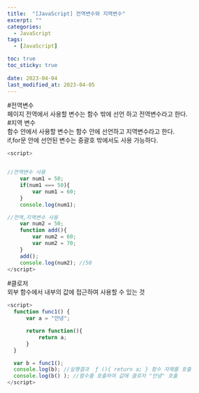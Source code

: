 ```yaml
---
title:  "[JavaScript] 전역변수와 지역변수"
excerpt: ""
categories:
  - JavaScript
tags:
  - [JavaScript]

toc: true
toc_sticky: true
 
date: 2023-04-04
last_modified_at: 2023-04-05
---
```


#전역변수  
페이지 전역에서 사용할 변수는 함수 밖에 선언 하고 전역변수라고 한다.  
#지역 변수  
함수 안에서 사용할 변수는 함수 안에 선언하고 지역변수라고 한다.  
if,for문 안에 선언된 변수는 중괄호 밖에서도 사용 가능하다.

```javascript
<script>


//전역변수 사용
    var num1 = 50;
    if(num1 === 50){
        var num1 = 60;
    }
    console.log(num1);

//전역,지역변수 사용
    var num2 = 50;
    function add(){
        var num2 = 60;
        var num2 = 70;
    }
    add();
    console.log(num2); //50
</script>
```
#클로저  
외부 함수에서 내부의 값에 접근하여 사용할 수 있는 것
```javascript
<script>
  function func1() {
      var a = "안녕";

      return function(){
          return a;
      }   
  }

  var b = func1();
  console.log(b); //실행결과  ƒ (){ return a; } 함수 자체를 호출
  console.log(b() ); //함수를 호출하여 값에 클로저 "안녕" 호출
</script>
```